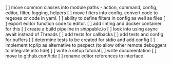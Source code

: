 [ ] move common classes into module paths - action, command, config, editor, filter, logging, helpers
[ ] move filters into config. convert code to regexes or code in yaml.
[ ] ability to define filters in config as well as files
[ ] export editor function code to editor.
[ ] add linting and docker container for this
[ ] create a build pipeline in shippable.io
[ ] look into using async await instead of Threads
[ ] add tests for callbacks
[ ] add tests and config for buffers
[ ] determine tests to be created for stdio and add config
[ ] implement tcp/ip as alternative to pexpect (to allow other remote debuggers to integrate into tide)
[ ] write a setup tutorial
[ ] write documentation
[ ] move to github.com/tide
[ ] rename editor references to interface
